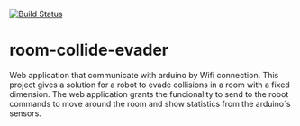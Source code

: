 [![Build Status](https://travis-ci.org/Arenal94/room-collide-evader.svg?branch=master)](https://travis-ci.org/Arenal94/room-collide-evader)

# room-collide-evader
Web application that communicate with arduino by Wifi connection. This project gives a solution for a robot to evade collisions in a room with a fixed dimension. The web application grants the funcionality to send to the robot commands to move around the room and show statistics from the arduino´s sensors.
